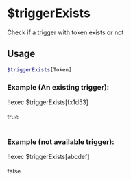 # $triggerExists

Check if a trigger with token exists or not

## Usage

```bash
$triggerExists[Token]
```

### Example (An existing trigger):
<discord-messages>
          <discord-message :bot="false" role-color="#ffcc9a" author="Member">
        !!exec $triggerExists[fx1d53]<br><br>
          </discord-message>
          <discord-message :bot="true" role-color="#0099ff" author="Custom Command" avatar="https://media.discordapp.net/avatars/725721249652670555/781224f90c3b841ba5b40678e032f74a.webp">
        true<br><br>
        </discord-message>
</discord-messages>

### Example (not available trigger):
<discord-messages>
          <discord-message :bot="false" role-color="#ffcc9a" author="Member">
        !!exec $triggerExists[abcdef]<br><br>
          </discord-message>
          <discord-message :bot="true" role-color="#0099ff" author="Custom Command" avatar="https://media.discordapp.net/avatars/725721249652670555/781224f90c3b841ba5b40678e032f74a.webp">
        false
        </discord-message>
</discord-messages>